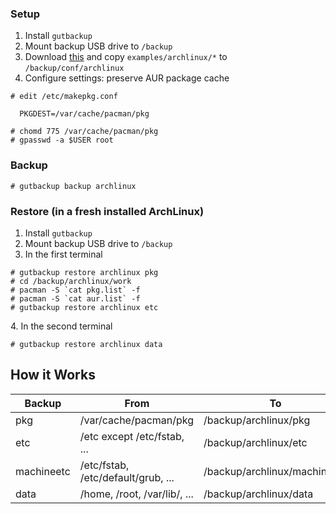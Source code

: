 ### Setup

1. Install `gutbackup`
2. Mount backup USB drive to `/backup`
3. Download [this](https://github.com/gutenye/gutbackup/archive/master.zip) and copy `examples/archlinux/*` to `/backup/conf/archlinux`
4. Configure settings: preserve AUR package cache

```
# edit /etc/makepkg.conf

  PKGDEST=/var/cache/pacman/pkg

# chomd 775 /var/cache/pacman/pkg
# gpasswd -a $USER root
```

### Backup

```
# gutbackup backup archlinux
```

### Restore (in a fresh installed ArchLinux)

1. Install `gutbackup`
2. Mount backup USB drive to `/backup`
3. In the first terminal

```
# gutbackup restore archlinux pkg
# cd /backup/archlinux/work
# pacman -S `cat pkg.list` -f
# pacman -S `cat aur.list` -f
# gutbackup restore archlinux etc
```

4\. In the second terminal

```
# gutbackup restore archlinux data
```

How it Works
------------

| Backup     | From                                | To                           |
|------------|-------------------------------------|------------------------------|
| pkg        | /var/cache/pacman/pkg               | /backup/archlinux/pkg        |
| etc        | /etc except /etc/fstab, ...         | /backup/archlinux/etc        |
| machineetc | /etc/fstab, /etc/default/grub, ...  | /backup/archlinux/machineetc |
| data       | /home, /root, /var/lib/, ...        | /backup/archlinux/data       |

